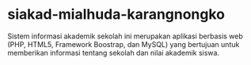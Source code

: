 # siakad-mialhuda-karangnongko
Sistem informasi akademik sekolah ini merupakan aplikasi berbasis web (PHP, HTML5, Framework Boostrap, dan MySQL) yang bertujuan untuk memberikan informasi tentang sekolah dan nilai akademik siswa.
